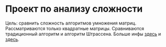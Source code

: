# Проект по анализу сложности

Цель: сравнить сложность алгоритмов умножения матриц.
Рассматриваются только квадратные матрицы. Сравниваются традиционный алгоритм и алгоритм Штрассена.
Больше инфы [здесь](https://en.wikipedia.org/wiki/Matrix_multiplication)
и [здесь](https://en.wikipedia.org/wiki/Strassen_algorithm).